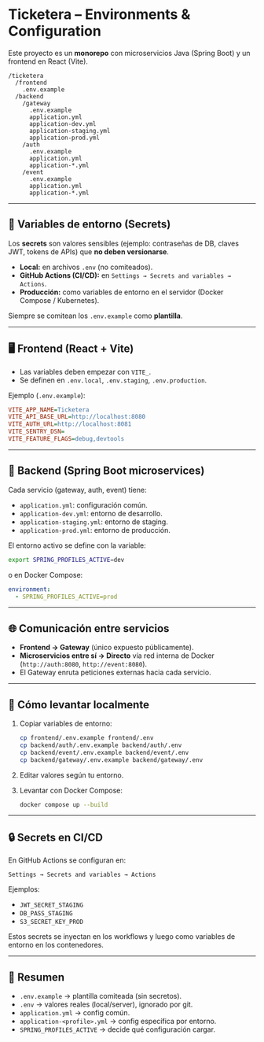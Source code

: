 # Ticketera – Environments & Configuration

Este proyecto es un **monorepo** con microservicios Java (Spring Boot) y un frontend en React (Vite).

```
/ticketera
  /frontend
    .env.example
  /backend
    /gateway
      .env.example
      application.yml
      application-dev.yml
      application-staging.yml
      application-prod.yml
    /auth
      .env.example
      application.yml
      application-*.yml
    /event
      .env.example
      application.yml
      application-*.yml
```

---

## 🔑 Variables de entorno (Secrets)

Los **secrets** son valores sensibles (ejemplo: contraseñas de DB, claves JWT, tokens de APIs) que **no deben versionarse**.  

- **Local:** en archivos `.env` (no comiteados).  
- **GitHub Actions (CI/CD):** en `Settings → Secrets and variables → Actions`.  
- **Producción:** como variables de entorno en el servidor (Docker Compose / Kubernetes).  

Siempre se comitean los `.env.example` como **plantilla**.

---

## 🖥️ Frontend (React + Vite)

- Las variables deben empezar con `VITE_`.  
- Se definen en `.env.local`, `.env.staging`, `.env.production`.  

Ejemplo (`.env.example`):

```ini
VITE_APP_NAME=Ticketera
VITE_API_BASE_URL=http://localhost:8080
VITE_AUTH_URL=http://localhost:8081
VITE_SENTRY_DSN=
VITE_FEATURE_FLAGS=debug,devtools
```

---

## 🔧 Backend (Spring Boot microservices)

Cada servicio (gateway, auth, event) tiene:

- `application.yml`: configuración común.  
- `application-dev.yml`: entorno de desarrollo.  
- `application-staging.yml`: entorno de staging.  
- `application-prod.yml`: entorno de producción.  

El entorno activo se define con la variable:

```bash
export SPRING_PROFILES_ACTIVE=dev
```

o en Docker Compose:

```yaml
environment:
  - SPRING_PROFILES_ACTIVE=prod
```

---

## 🌐 Comunicación entre servicios

- **Frontend → Gateway** (único expuesto públicamente).  
- **Microservicios entre sí → Directo** vía red interna de Docker (`http://auth:8080`, `http://event:8080`).  
- El Gateway enruta peticiones externas hacia cada servicio.  

---

## 🚀 Cómo levantar localmente

1. Copiar variables de entorno:
   ```bash
   cp frontend/.env.example frontend/.env
   cp backend/auth/.env.example backend/auth/.env
   cp backend/event/.env.example backend/event/.env
   cp backend/gateway/.env.example backend/gateway/.env
   ```

2. Editar valores según tu entorno.

3. Levantar con Docker Compose:
   ```bash
   docker compose up --build
   ```

---

## 🔒 Secrets en CI/CD

En GitHub Actions se configuran en:

```
Settings → Secrets and variables → Actions
```

Ejemplos:
- `JWT_SECRET_STAGING`
- `DB_PASS_STAGING`
- `S3_SECRET_KEY_PROD`

Estos secrets se inyectan en los workflows y luego como variables de entorno en los contenedores.

---

## 📌 Resumen

- `.env.example` → plantilla comiteada (sin secretos).  
- `.env` → valores reales (local/server), ignorado por git.  
- `application.yml` → config común.  
- `application-<profile>.yml` → config específica por entorno.  
- `SPRING_PROFILES_ACTIVE` → decide qué configuración cargar.  
